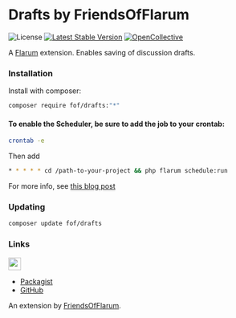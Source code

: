 # Drafts by FriendsOfFlarum

![License](https://img.shields.io/badge/license-MIT-blue.svg) [![Latest Stable Version](https://img.shields.io/packagist/v/fof/drafts.svg)](https://packagist.org/packages/fof/drafts) [![OpenCollective](https://img.shields.io/badge/opencollective-fof-blue.svg)](https://opencollective.com/fof/donate)

A [Flarum](http://flarum.org) extension. Enables saving of discussion drafts.

### Installation

Install with composer:

```sh
composer require fof/drafts:"*"
```

#### To enable the Scheduler, be sure to add the job to your crontab:

```sh
crontab -e
```

Then add

```sh
* * * * * cd /path-to-your-project && php flarum schedule:run
```

For more info, see [this blog post](https://discuss.flarum.org/d/24118-setup-the-flarum-scheduler-using-cron)

### Updating

```sh
composer update fof/drafts
```

### Links

[<img src="https://opencollective.com/fof/donate/button@2x.png?color=blue" height="25" />](https://opencollective.com/fof/donate)

- [Packagist](https://packagist.org/packages/fof/drafts)
- [GitHub](https://github.com/FriendsOfFlarum/drafts)

An extension by [FriendsOfFlarum](https://github.com/FriendsOfFlarum).
